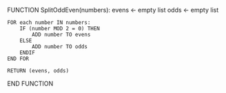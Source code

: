 FUNCTION SplitOddEven(numbers):
    evens ← empty list
    odds ← empty list

    FOR each number IN numbers:
        IF (number MOD 2 = 0) THEN
            ADD number TO evens
        ELSE
            ADD number TO odds
        ENDIF
    END FOR

    RETURN (evens, odds)
END FUNCTION
